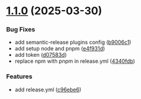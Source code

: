 # [1.1.0](https://github.com/co6tter/vite-lib-app/compare/v1.0.0...v1.1.0) (2025-03-30)


### Bug Fixes

* add semantic-release plugins config ([b9006c1](https://github.com/co6tter/vite-lib-app/commit/b9006c1c2f96272ef0266b8305ab86b843268e4b))
* add setup node and pnpm ([e4f931d](https://github.com/co6tter/vite-lib-app/commit/e4f931d3a007e63de69c441d2f911c867dccad16))
* add token ([d07583d](https://github.com/co6tter/vite-lib-app/commit/d07583d895238b1a65d3f5900b8a479b86899ba6))
* replace npm with pnpm in release.yml ([4340fdb](https://github.com/co6tter/vite-lib-app/commit/4340fdb215bceb1e76ebfe793d163f680804e816))


### Features

* add release.yml ([c96ebe6](https://github.com/co6tter/vite-lib-app/commit/c96ebe6556c0af0f2ad54aa7d018b54887b2dc33))
